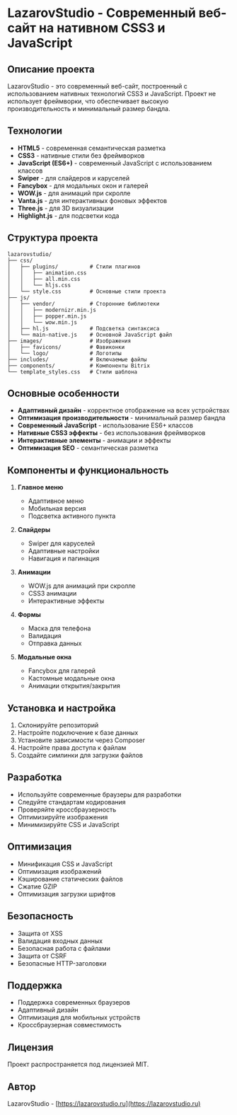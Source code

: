 # LazarovStudio - Современный веб-сайт на нативном CSS3 и JavaScript

## Описание проекта
LazarovStudio - это современный веб-сайт, построенный с использованием нативных технологий CSS3 и JavaScript. Проект не использует фреймворки, что обеспечивает высокую производительность и минимальный размер бандла.

## Технологии
- **HTML5** - современная семантическая разметка
- **CSS3** - нативные стили без фреймворков
- **JavaScript (ES6+)** - современный JavaScript с использованием классов
- **Swiper** - для слайдеров и каруселей
- **Fancybox** - для модальных окон и галерей
- **WOW.js** - для анимаций при скролле
- **Vanta.js** - для интерактивных фоновых эффектов
- **Three.js** - для 3D визуализации
- **Highlight.js** - для подсветки кода

## Структура проекта
```
lazarovstudio/
├── css/
│   ├── plugins/          # Стили плагинов
│   │   ├── animation.css
│   │   ├── all.min.css
│   │   └── hljs.css
│   └── style.css         # Основные стили проекта
├── js/
│   ├── vendor/           # Сторонние библиотеки
│   │   ├── modernizr.min.js
│   │   ├── popper.min.js
│   │   └── wow.min.js
│   ├── hl.js             # Подсветка синтаксиса
│   └── main-native.js    # Основной JavaScript файл
├── images/               # Изображения
│   ├── favicons/         # Фавиконки
│   └── logo/             # Логотипы
├── includes/             # Включаемые файлы
├── components/           # Компоненты Bitrix
└── template_styles.css   # Стили шаблона
```

## Основные особенности
- **Адаптивный дизайн** - корректное отображение на всех устройствах
- **Оптимизация производительности** - минимальный размер бандла
- **Современный JavaScript** - использование ES6+ классов
- **Нативные CSS3 эффекты** - без использования фреймворков
- **Интерактивные элементы** - анимации и эффекты
- **Оптимизация SEO** - семантическая разметка

## Компоненты и функциональность
1. **Главное меню**
   - Адаптивное меню
   - Мобильная версия
   - Подсветка активного пункта

2. **Слайдеры**
   - Swiper для каруселей
   - Адаптивные настройки
   - Навигация и пагинация

3. **Анимации**
   - WOW.js для анимаций при скролле
   - CSS3 анимации
   - Интерактивные эффекты

4. **Формы**
   - Маска для телефона
   - Валидация
   - Отправка данных

5. **Модальные окна**
   - Fancybox для галерей
   - Кастомные модальные окна
   - Анимации открытия/закрытия

## Установка и настройка
1. Склонируйте репозиторий
2. Настройте подключение к базе данных
3. Установите зависимости через Composer
4. Настройте права доступа к файлам
5. Создайте симлинки для загрузки файлов

## Разработка
- Используйте современные браузеры для разработки
- Следуйте стандартам кодирования
- Проверяйте кроссбраузерность
- Оптимизируйте изображения
- Минимизируйте CSS и JavaScript

## Оптимизация
- Минификация CSS и JavaScript
- Оптимизация изображений
- Кэширование статических файлов
- Сжатие GZIP
- Оптимизация загрузки шрифтов

## Безопасность
- Защита от XSS
- Валидация входных данных
- Безопасная работа с файлами
- Защита от CSRF
- Безопасные HTTP-заголовки

## Поддержка
- Поддержка современных браузеров
- Адаптивный дизайн
- Оптимизация для мобильных устройств
- Кроссбраузерная совместимость

## Лицензия
Проект распространяется под лицензией MIT.

## Автор
LazarovStudio - [https://lazarovstudio.ru](https://lazarovstudio.ru) 